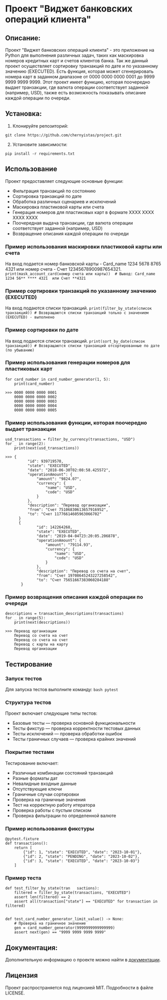# Проект "Виджет банковских операций клиента"

## Описание:

Проект "Виджет банковских операций клиента" - это приложение на Python для выполнения различных задач, таких как
маскировка номеров кредитных карт и счетов клиентов банка.
Так же данный проект осуществляет сортировку транзакций по дате и по указанному значению (EXECUTED).
Есть функция, которая может сгенерировать номера карт в заданном диапазоне 
от 0000 0000 0000 0001 до 9999 9999 9999 9999. Этот проект имеет функцию, которая 
поочередно выдает транзакции, где валюта операции соответствует заданной (например, USD), также есть возможность 
показывать описание каждой операции по очереди.

## Установка:

1. Клонируйте репозиторий:

```
git clone https://github.com/chernyistas/project.git
```

2. Установите зависимости:

```
pip install -r requirements.txt
```

## Использование

Проект предоставляет следующие основные функции:

- Фильтрация транзакций по состоянию
- Сортировка транзакций по дате
- Обработка различных сценариев и исключений
- Маскировка пластиковой карты или счета
- Генерация номеров для пластиковых карт в формате XXXX XXXX XXXX XXXX
- Поочередная выдача транзакции, где валюта операции соответствует заданной (например, USD)
- Возвращение описания каждой операции по очереди

### Пример использования маскировки пластиковой карты или счета

На вход подается номер банковской карты - Card_name 1234 5678 8765 4321
или номер счета - Счет 12345678900987654321.
``
print(mask_account_card(номер счета или карты))  # Вывод: Card_name 1234 56** **** 4321  или Счет **4321 
``

### Пример сортировки транзакций по указанному значению (EXECUTED)

На вход подаются списки транзакций.
``
print(filter_by_state(список транзакций)) # Возвращаются списки транзакций только с значением (EXECUTED) - выполнено
``

### Пример сортировки по дате

На вход подаются списки транзакций.
``
print(sort_by_date(список транзакций)) # Возвращаются списки транзакций отсортированные по дате (по убыванию)
``

### Пример использования генерации номеров для пластиковых карт

````
for card_number in card_number_generator(1, 5):
    print(card_number)

>>> 0000 0000 0000 0001
    0000 0000 0000 0002
    0000 0000 0000 0003
    0000 0000 0000 0004
    0000 0000 0000 0005
````

### Пример использования функции, которая поочередно выдает транзакции
````
usd_transactions = filter_by_currency(transactions, "USD")
for _ in range(2):
    print(next(usd_transactions))

>>> {
          "id": 939719570,
          "state": "EXECUTED",
          "date": "2018-06-30T02:08:58.425572",
          "operationAmount": {
              "amount": "9824.07",
              "currency": {
                  "name": "USD",
                  "code": "USD"
              }
          },
          "description": "Перевод организации",
          "from": "Счет 75106830613657916952",
          "to": "Счет 11776614605963066702"
      }
      {
              "id": 142264268,
              "state": "EXECUTED",
              "date": "2019-04-04T23:20:05.206878",
              "operationAmount": {
                  "amount": "79114.93",
                  "currency": {
                      "name": "USD",
                      "code": "USD"
                  }
              },
              "description": "Перевод со счета на счет",
              "from": "Счет 19708645243227258542",
              "to": "Счет 75651667383060284188"
       }
````

### Пример возвращения описания каждой операции по очереди

````
descriptions = transaction_descriptions(transactions)
for _ in range(5):
    print(next(descriptions))

>>> Перевод организации
    Перевод со счета на счет
    Перевод со счета на счет
    Перевод с карты на карту
    Перевод организации
````

## Тестирование

### Запуск тестов

Для запуска тестов выполните команду:
``
bash
pytest
``

### Структура тестов

Проект включает следующие типы тестов:

- Базовые тесты — проверка основной функциональности
- Тесты фикстур — проверка корректности тестовых данных
- Тесты исключений — проверка обработки ошибок
- Тесты граничных случаев — проверка крайних значений

### Покрытие тестами

Тестирование включает:

- Различные комбинации состояний транзакций
- Разные форматы дат
- Невалидные входные данные
- Отсутствующие ключи
- Граничные случаи сортировки
- Проверка на граничные значения
- Тест на корректную работу итератора
- Проверка работы с пустым списком
- Проверка фильтрации по определенной валюте

### Пример использования фикстуры

```
@pytest.fixture
def transactions():
    return [
        {"id": 1, "state": "EXECUTED", "date": "2023-10-01"},
        {"id": 2, "state": "PENDING", "date": "2023-10-02"},
        {"id": 3, "state": "EXECUTED", "date": "2023-10-03"}
    ]
```

### Пример теста

```
def test_filter_by_state(tran   sactions):
    filtered = filter_by_state(transactions, "EXECUTED")
    assert len(filtered) == 2
    assert all(transaction["state"] == "EXECUTED" for transaction in filtered)
    
    
def test_card_number_generator_limit_value() -> None:
    # Проверка на граничное значение
    gen = card_number_generator(9999999999999999)
    assert next(gen) == "9999 9999 9999 9999"
```

## Документация:

Дополнительную информацию о проекте можно найти в [документации](/README.md).

## Лицензия

Проект распространяется под лицензией MIT. Подробности в файле LICENSE.

